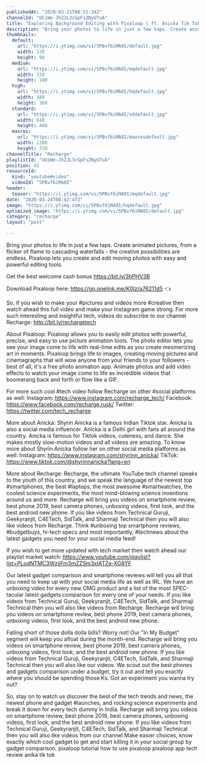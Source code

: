 ```yaml
---
publishedAt: "2020-03-21T08:51:34Z"
channelId: "UCiWe-JhZJL3cGpFsZNyU7uA"
title: "Exploring Background Editing with Pixaloop | ft. Anicka Tik Tok"
description: "Bring your photos to life in just a few taps. Create animated pictures, from a flicker of flame to cascading waterfalls - the creative possibilities are endless. Pixaloop lets you create and edit moving photos with easy and powerful editing tools. \n\nGet the best welcome cash bonus https://bit.ly/3hPHV3B\n\nDownload Pixaloop here: https://go.onelink.me/K0Iz/a76211d5 👈\n\nSo, if you wish to make your #pictures and videos more #creative then watch ahead this full video and make your Instagram game strong. For more such interesting and insightful tech, videos do subscribe to our channel Recharge: http://bit.ly/rechargetech\n\nAbout Pixaloop:\nPixaloop allows you to easily edit photos with powerful, precise, and easy to use picture animation tools. The photo editor lets you see your image come to life with real-time edits as you create mesmerizing art in moments. Pixaloop brings life to images, creating moving pictures and cinemagraphs that will wow anyone from your friends to your followers - best of all, it's a free photo animation app. Animate photos and add video effects to watch your image come to life as incredible videos that boomerang back and forth or flow like a GIF.\n\nFor more such cool #tech video follow Recharge on other #social platforms as well: Instagram: https://www.instagram.com/recharge_tech/ Facebook: https://www.facebook.com/recharge.rusk/ Twitter: https://twitter.com/tech_recharge\n\nMore about Anicka:\nShyrin Anicka is a famous Indian Tiktok star. Anicka is also a social media influencer. Anicka is a Delhi girl with fans all around the country. Anicka is famous for Tiktok videos, cuteness, and dance. She makes mostly slow-motion videos and all videos are amazing. To know more about Shyrin Anicka follow her on other social media platforms as well: \nInstagram: https://www.instagram.com/shyrinn_anicka/ \nTikTok: https://www.tiktok.com/@shyrinnanicka?lang=en\n\nMore about Recharge: Recharge, the ultimate YouTube tech channel speaks to the youth of this country, and we speak the language of the newest top #smartphones, the best #laptops, the most awesome #smartwatches, the coolest science experiments, the most mind-blowing science inventions around us and more. Recharge will bring you videos on smartphone review, best phone 2019, best camera phones, unboxing videos, first look, and the best android new phone. If you like videos from Technical Guruji, Geekyranjit, C4ETech, SidTalk, and Sharmaji Technical then you will also like videos from Recharge. Think #unboxing top smartphone reviews, #budgetbuys, hi-tech specs and most importantly, #technews about the latest gadgets you need for your social media feed!\n\nIf you wish to get more updated with tech market then watch ahead our playlist market watch: https://www.youtube.com/playlist?list=PLodNTMC3WzjjFm3mZZSm3xIATZe-XG8YF\n\nOur latest gadget comparison and smartphone reviews will tell you all that you need to keep up with your social media life as well as IRL. We have an unboxing video for every new OMG product and a list of the most SPEC-tacular latest gadgets comparison for every one of your needs. If you like videos from Technical Guruji, Geekyranjit, C4ETech, SidTalk, and Sharmaji Technical then you will also like videos from Recharge. Recharge will bring you videos on smartphone review, best phone 2019, best camera phones, unboxing videos, first look, and the best android new phone.\n\nFalling short of those dolla dolla bills? Worry not! Our \"In My Budget\" segment will keep you afloat during the month-end. Recharge will bring you videos on smartphone review, best phone 2019, best camera phones, unboxing videos, first look, and the best android new phone. If you like videos from Technical Guruji, Geekyranjit, C4ETech, SidTalk, and Sharmaji Technical then you will also like our videos. We scout out the best phones and gadgets comparison under a budget, try it out and tell you exactly where you should be spending those Ks. Got an experiment you wanna try out? \n\nSo, stay on to watch us discover the best of the tech trends and news, the newest phone and gadget #launches, and rocking science experiments and break it down for every tech dummy in India. Recharge will bring you videos on smartphone review, best phone 2019, best camera phones, unboxing videos, first look, and the best android new phone. If you like videos from Technical Guruji, Geekyranjit, C4ETech, SidTalk, and Sharmaji Technical then you will also like videos from our channel Make easier choices, know exactly which cool gadget to get and start killing it in your social group by gadget comparison. pixaloop tutorial how to use pixaloop pixaloop app tech review anika tik tok"
thumbnails:
  default:
    url: "https://i.ytimg.com/vi/5PBvf6iMA0I/default.jpg"
    width: 120
    height: 90
  medium:
    url: "https://i.ytimg.com/vi/5PBvf6iMA0I/mqdefault.jpg"
    width: 320
    height: 180
  high:
    url: "https://i.ytimg.com/vi/5PBvf6iMA0I/hqdefault.jpg"
    width: 480
    height: 360
  standard:
    url: "https://i.ytimg.com/vi/5PBvf6iMA0I/sddefault.jpg"
    width: 640
    height: 480
  maxres:
    url: "https://i.ytimg.com/vi/5PBvf6iMA0I/maxresdefault.jpg"
    width: 1280
    height: 720
channelTitle: "Recharge"
playlistId: "UUiWe-JhZJL3cGpFsZNyU7uA"
position: 43
resourceId:
  kind: "youtube#video"
  videoId: "5PBvf6iMA0I"
header:
  teaser: "https://i.ytimg.com/vi/5PBvf6iMA0I/mqdefault.jpg"
date: "2020-03-24T08:42:47Z"
image: "https://i.ytimg.com/vi/5PBvf6iMA0I/hqdefault.jpg"
optimized_image: "https://i.ytimg.com/vi/5PBvf6iMA0I/default.jpg"
category: "recharge"
layout: "post"

---
```

Bring your photos to life in just a few taps. Create animated pictures, from a flicker of flame to cascading waterfalls - the creative possibilities are endless. Pixaloop lets you create and edit moving photos with easy and powerful editing tools. 

Get the best welcome cash bonus https://bit.ly/3hPHV3B

Download Pixaloop here: https://go.onelink.me/K0Iz/a76211d5 👈

So, if you wish to make your #pictures and videos more #creative then watch ahead this full video and make your Instagram game strong. For more such interesting and insightful tech, videos do subscribe to our channel Recharge: http://bit.ly/rechargetech

About Pixaloop:
Pixaloop allows you to easily edit photos with powerful, precise, and easy to use picture animation tools. The photo editor lets you see your image come to life with real-time edits as you create mesmerizing art in moments. Pixaloop brings life to images, creating moving pictures and cinemagraphs that will wow anyone from your friends to your followers - best of all, it's a free photo animation app. Animate photos and add video effects to watch your image come to life as incredible videos that boomerang back and forth or flow like a GIF.

For more such cool #tech video follow Recharge on other #social platforms as well: Instagram: https://www.instagram.com/recharge_tech/ Facebook: https://www.facebook.com/recharge.rusk/ Twitter: https://twitter.com/tech_recharge

More about Anicka:
Shyrin Anicka is a famous Indian Tiktok star. Anicka is also a social media influencer. Anicka is a Delhi girl with fans all around the country. Anicka is famous for Tiktok videos, cuteness, and dance. She makes mostly slow-motion videos and all videos are amazing. To know more about Shyrin Anicka follow her on other social media platforms as well: 
Instagram: https://www.instagram.com/shyrinn_anicka/ 
TikTok: https://www.tiktok.com/@shyrinnanicka?lang=en

More about Recharge: Recharge, the ultimate YouTube tech channel speaks to the youth of this country, and we speak the language of the newest top #smartphones, the best #laptops, the most awesome #smartwatches, the coolest science experiments, the most mind-blowing science inventions around us and more. Recharge will bring you videos on smartphone review, best phone 2019, best camera phones, unboxing videos, first look, and the best android new phone. If you like videos from Technical Guruji, Geekyranjit, C4ETech, SidTalk, and Sharmaji Technical then you will also like videos from Recharge. Think #unboxing top smartphone reviews, #budgetbuys, hi-tech specs and most importantly, #technews about the latest gadgets you need for your social media feed!

If you wish to get more updated with tech market then watch ahead our playlist market watch: https://www.youtube.com/playlist?list=PLodNTMC3WzjjFm3mZZSm3xIATZe-XG8YF

Our latest gadget comparison and smartphone reviews will tell you all that you need to keep up with your social media life as well as IRL. We have an unboxing video for every new OMG product and a list of the most SPEC-tacular latest gadgets comparison for every one of your needs. If you like videos from Technical Guruji, Geekyranjit, C4ETech, SidTalk, and Sharmaji Technical then you will also like videos from Recharge. Recharge will bring you videos on smartphone review, best phone 2019, best camera phones, unboxing videos, first look, and the best android new phone.

Falling short of those dolla dolla bills? Worry not! Our "In My Budget" segment will keep you afloat during the month-end. Recharge will bring you videos on smartphone review, best phone 2019, best camera phones, unboxing videos, first look, and the best android new phone. If you like videos from Technical Guruji, Geekyranjit, C4ETech, SidTalk, and Sharmaji Technical then you will also like our videos. We scout out the best phones and gadgets comparison under a budget, try it out and tell you exactly where you should be spending those Ks. Got an experiment you wanna try out? 

So, stay on to watch us discover the best of the tech trends and news, the newest phone and gadget #launches, and rocking science experiments and break it down for every tech dummy in India. Recharge will bring you videos on smartphone review, best phone 2019, best camera phones, unboxing videos, first look, and the best android new phone. If you like videos from Technical Guruji, Geekyranjit, C4ETech, SidTalk, and Sharmaji Technical then you will also like videos from our channel Make easier choices, know exactly which cool gadget to get and start killing it in your social group by gadget comparison. pixaloop tutorial how to use pixaloop pixaloop app tech review anika tik tok